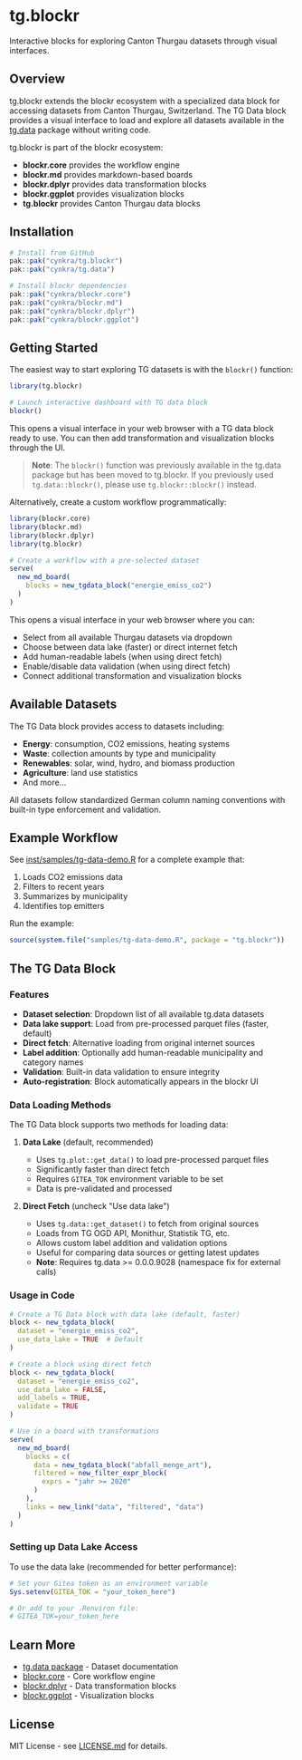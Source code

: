 # tg.blockr

Interactive blocks for exploring Canton Thurgau datasets through visual interfaces.

## Overview

tg.blockr extends the blockr ecosystem with a specialized data block for accessing datasets from Canton Thurgau, Switzerland. The TG Data block provides a visual interface to load and explore all datasets available in the [tg.data](https://github.com/cynkra/tg.data) package without writing code.

tg.blockr is part of the blockr ecosystem:
- **blockr.core** provides the workflow engine
- **blockr.md** provides markdown-based boards
- **blockr.dplyr** provides data transformation blocks
- **blockr.ggplot** provides visualization blocks
- **tg.blockr** provides Canton Thurgau data blocks

## Installation

```r
# Install from GitHub
pak::pak("cynkra/tg.blockr")
pak::pak("cynkra/tg.data")

# Install blockr dependencies
pak::pak("cynkra/blockr.core")
pak::pak("cynkra/blockr.md")
pak::pak("cynkra/blockr.dplyr")
pak::pak("cynkra/blockr.ggplot")
```

## Getting Started

The easiest way to start exploring TG datasets is with the `blockr()` function:

```r
library(tg.blockr)

# Launch interactive dashboard with TG data block
blockr()
```

This opens a visual interface in your web browser with a TG data block ready to use. You can then add transformation and visualization blocks through the UI.

> **Note**: The `blockr()` function was previously available in the tg.data package but has been moved to tg.blockr. If you previously used `tg.data::blockr()`, please use `tg.blockr::blockr()` instead.

Alternatively, create a custom workflow programmatically:

```r
library(blockr.core)
library(blockr.md)
library(blockr.dplyr)
library(tg.blockr)

# Create a workflow with a pre-selected dataset
serve(
  new_md_board(
    blocks = new_tgdata_block("energie_emiss_co2")
  )
)
```

This opens a visual interface in your web browser where you can:
- Select from all available Thurgau datasets via dropdown
- Choose between data lake (faster) or direct internet fetch
- Add human-readable labels (when using direct fetch)
- Enable/disable data validation (when using direct fetch)
- Connect additional transformation and visualization blocks

## Available Datasets

The TG Data block provides access to datasets including:

- **Energy**: consumption, CO2 emissions, heating systems
- **Waste**: collection amounts by type and municipality
- **Renewables**: solar, wind, hydro, and biomass production
- **Agriculture**: land use statistics
- And more...

All datasets follow standardized German column naming conventions with built-in type enforcement and validation.

## Example Workflow

See [inst/samples/tg-data-demo.R](inst/samples/tg-data-demo.R) for a complete example that:
1. Loads CO2 emissions data
2. Filters to recent years
3. Summarizes by municipality
4. Identifies top emitters

Run the example:

```r
source(system.file("samples/tg-data-demo.R", package = "tg.blockr"))
```

## The TG Data Block

### Features

- **Dataset selection**: Dropdown list of all available tg.data datasets
- **Data lake support**: Load from pre-processed parquet files (faster, default)
- **Direct fetch**: Alternative loading from original internet sources
- **Label addition**: Optionally add human-readable municipality and category names
- **Validation**: Built-in data validation to ensure integrity
- **Auto-registration**: Block automatically appears in the blockr UI

### Data Loading Methods

The TG Data block supports two methods for loading data:

1. **Data Lake** (default, recommended)
   - Uses `tg.plot::get_data()` to load pre-processed parquet files
   - Significantly faster than direct fetch
   - Requires `GITEA_TOK` environment variable to be set
   - Data is pre-validated and processed

2. **Direct Fetch** (uncheck "Use data lake")
   - Uses `tg.data::get_dataset()` to fetch from original sources
   - Loads from TG OGD API, Monithur, Statistik TG, etc.
   - Allows custom label addition and validation options
   - Useful for comparing data sources or getting latest updates
   - **Note**: Requires tg.data >= 0.0.0.9028 (namespace fix for external calls)

### Usage in Code

```r
# Create a TG Data block with data lake (default, faster)
block <- new_tgdata_block(
  dataset = "energie_emiss_co2",
  use_data_lake = TRUE  # Default
)

# Create a block using direct fetch
block <- new_tgdata_block(
  dataset = "energie_emiss_co2",
  use_data_lake = FALSE,
  add_labels = TRUE,
  validate = TRUE
)

# Use in a board with transformations
serve(
  new_md_board(
    blocks = c(
      data = new_tgdata_block("abfall_menge_art"),
      filtered = new_filter_expr_block(
        exprs = "jahr >= 2020"
      )
    ),
    links = new_link("data", "filtered", "data")
  )
)
```

### Setting up Data Lake Access

To use the data lake (recommended for better performance):

```r
# Set your Gitea token as an environment variable
Sys.setenv(GITEA_TOK = "your_token_here")

# Or add to your .Renviron file:
# GITEA_TOK=your_token_here
```

## Learn More

- [tg.data package](https://github.com/cynkra/tg.data) - Dataset documentation
- [blockr.core](https://bristolmyerssquibb.github.io/blockr.core/) - Core workflow engine
- [blockr.dplyr](https://bristolmyerssquibb.github.io/blockr.dplyr/) - Data transformation blocks
- [blockr.ggplot](https://bristolmyerssquibb.github.io/blockr.ggplot/) - Visualization blocks

## License

MIT License - see [LICENSE.md](LICENSE.md) for details.
